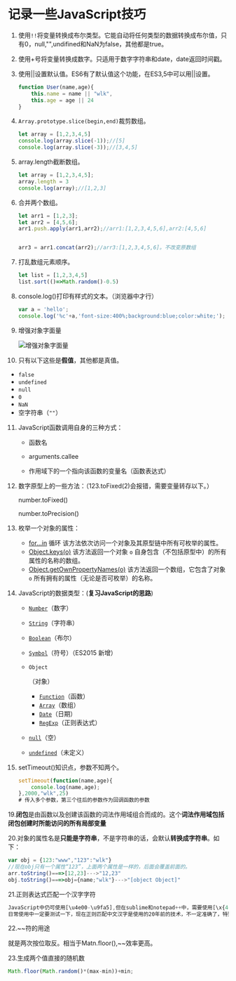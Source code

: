 # 记录一些JavaScript技巧

1. 使用`!!`将变量转换成布尔类型。它能自动将任何类型的数据转换成布尔值，只有0，null,"",undifined和NaN为false，其他都是true。

2. 使用+号将变量转换成数字。只适用于数字字符串和date，date返回时间戳。

3. 使用||设置默认值。ES6有了默认值这个功能，在ES3,5中可以用||设置。

   ```javascript
   function User(name,age){
       this.name = name || "wlk",
       this.age = age || 24
   }
   ```

4. `Array.prototype.slice(begin,end)`裁剪数组。

   ```javascript
   let array = [1,2,3,4,5]
   console.log(array.slice(-1));//[5]
   console.log(array.slice(-3));//[3,4,5]
   ```

5. array.length截断数组。

   ```javascript
   let array = [1,2,3,4,5];
   array.length = 3
   console.log(array);//[1,2,3]
   ```

6. 合并两个数组。

   ```javascript
   let arr1 = [1,2,3];
   let arr2 = [4,5,6];
   arr1.push.apply(arr1,arr2);//arr1:[1,2,3,4,5,6],arr2:[4,5,6]
   
   
   arr3 = arr1.concat(arr2);//arr3:[1,2,3,4,5,6]。不改变原数组
   ```

7. 打乱数组元素顺序。

   ```javascript
   let list = [1,2,3,4,5]
   list.sort(()=>Math.random()-0.5)
   ```


8. console.log()打印有样式的文本。（浏览器中才行）

   ```javascript
   var a = 'hello';
   console.log('%c'+a,'font-size:400%;background:blue;color:white;');
   ```


9. 增强对象字面量

   ![增强对象字面量](C:\Users\狼子\Desktop\狼子笔记\img\增强对象字面量.png)

10. 只有以下这些是**假值**，其他都是真值。

- `false`
- `undefined`
- `null`
- `0`
- `NaN`
- 空字符串（`""`）



11. JavaScript函数调用自身的三种方式：

    - 函数名

    - arguments.callee
    - 作用域下的一个指向该函数的变量名（函数表达式）

    

12. 数字原型上的一些方法：（123.toFixed(2)会报错，需要变量转存以下。）

    number.toFixed()

    number.toPrecision()
    
    
    
13. 枚举一个对象的属性：

    - [for...in](https://developer.mozilla.org/zh-CN/docs/JavaScript/Reference/Statements/for...in) 循环
      该方法依次访问一个对象及其原型链中所有可枚举的属性。
    - [Object.keys(o)](https://developer.mozilla.org/zh-CN/docs/JavaScript/Reference/Global_Objects/Object/keys)
      该方法返回一个对象 `o` 自身包含（不包括原型中）的所有属性的名称的数组。
    - [Object.getOwnPropertyNames(o)](https://developer.mozilla.org/zh-CN/docs/JavaScript/Reference/Global_Objects/Object/getOwnPropertyNames)
      该方法返回一个数组，它包含了对象 `o` 所有拥有的属性（无论是否可枚举）的名称。

    

17. JavaScript的数据类型：(**复习JavaScript的思路**)

    - [`Number`](https://developer.mozilla.org/zh-CN/docs/Web/JavaScript/Reference/Global_Objects/Number)（数字）

    - [`String`](https://developer.mozilla.org/zh-CN/docs/Web/JavaScript/Reference/String)（字符串）

    - [`Boolean`](https://developer.mozilla.org/zh-CN/docs/Web/JavaScript/Reference/Boolean)（布尔）

    - [`Symbol`](https://developer.mozilla.org/zh-CN/docs/Web/JavaScript/Reference/Global_Objects/Symbol)（符号）（ES2015 新增）

    - `Object`

      （对象）

      - [`Function`](https://developer.mozilla.org/zh-CN/docs/Web/JavaScript/Reference/Function)（函数）
      - [`Array`](https://developer.mozilla.org/zh-CN/docs/Web/JavaScript/Reference/Array)（数组）
      - [`Date`](https://developer.mozilla.org/zh-CN/docs/Web/JavaScript/Reference/Date)（日期）
      - [`RegExp`](https://developer.mozilla.org/zh-CN/docs/Web/JavaScript/Reference/RegExp)（正则表达式）

    - [`null`](https://developer.mozilla.org/zh-CN/docs/Web/JavaScript/Reference/Global_Objects/null)（空）

    - [`undefined`](https://developer.mozilla.org/zh-CN/docs/Web/JavaScript/Reference/Global_Objects/undefined)（未定义）
    
    
    
18. setTimeout()知识点，参数不知两个。

    ```javascript
    setTimeout(function(name,age){
    	console.log(name,age);
    },2000,"wlk",25)
    # 传入多个参数，第三个往后的参数作为回调函数的参数
    ```

    

19.**闭包**是由函数以及创建该函数的词法作用域组合而成的。这个**词法作用域包括闭包创建时所能访问的所有局部变量**



20.对象的属性名是**只能是字符串**，不是字符串的话，会默认**转换成字符串**。如下：

```javascript
var obj = {123:"www","123":"wlk"}
//现在obj只有一个属性“123”，上面两个属性是一样的，后面会覆盖前面的。
arr.toString()===>[12,23]--->"12,23"
obj.toString()===>obj={name;"wlk"}--->"[object Object]"
```



21.正则表达式匹配一个汉字字符

```JavaScript
JavaScript中仍可使用[\u4e00-\u9fa5],但在sublime和notepad++中，需要使用[\x{4e00}-\x{9fa5}]。
日常使用中一定要测试一下，现在正则匹配中文汉字是使用的20年前的技术，不一定准确了，特别是其他语言中。
```



22.~~符的用途

就是两次按位取反。相当于Matn.floor(),~~效率更高。



23.生成两个值直接的随机数

```javascript
Math.floor(Math.random()*(max-min))+min;
```



